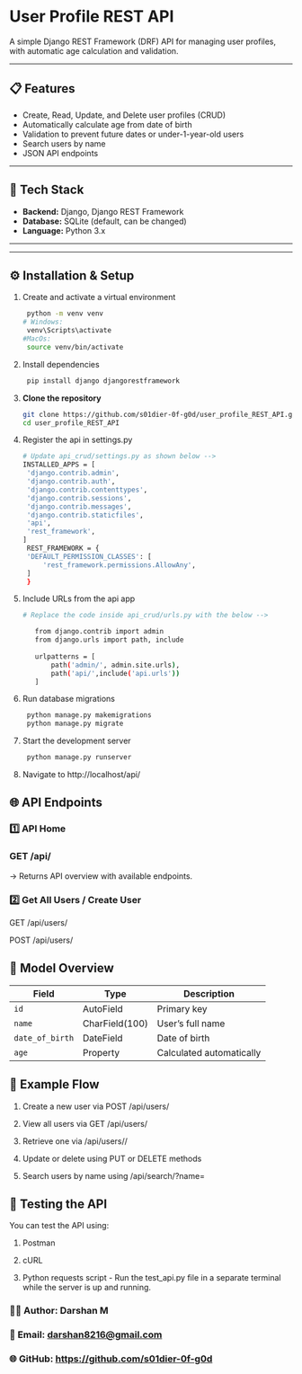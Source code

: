 # User Profile REST API

A simple Django REST Framework (DRF) API for managing user profiles, with automatic age calculation and validation.

---

## 📋 Features

- Create, Read, Update, and Delete user profiles (CRUD)
- Automatically calculate age from date of birth
- Validation to prevent future dates or under-1-year-old users
- Search users by name
- JSON API endpoints

---

## 🧱 Tech Stack

- **Backend:** Django, Django REST Framework  
- **Database:** SQLite (default, can be changed)
- **Language:** Python 3.x  

---


---

## ⚙️ Installation & Setup

1. Create and activate a virtual environment
   ```bash
    python -m venv venv
   # Windows:
    venv\Scripts\activate    
   #MacOs:
    source venv/bin/activate

2. Install dependencies
   ```bash
    pip install django djangorestframework


3. **Clone the repository**
   ```bash
   git clone https://github.com/s01dier-0f-g0d/user_profile_REST_API.git
   cd user_profile_REST_API

4. Register the api in settings.py
   ```bash
   # Update api_crud/settings.py as shown below -->
   INSTALLED_APPS = [
    'django.contrib.admin',
    'django.contrib.auth',
    'django.contrib.contenttypes',
    'django.contrib.sessions',
    'django.contrib.messages',
    'django.contrib.staticfiles',
    'api',
    'rest_framework',
   ]
    REST_FRAMEWORK = {
    'DEFAULT_PERMISSION_CLASSES': [
        'rest_framework.permissions.AllowAny',
    ]
    }

5. Include URLs from the api app
   ```bash
   # Replace the code inside api_crud/urls.py with the below -->
   
      from django.contrib import admin
      from django.urls import path, include
      
      urlpatterns = [
          path('admin/', admin.site.urls),
          path('api/',include('api.urls'))
      ]

5. Run database migrations
   ```bash
    python manage.py makemigrations
    python manage.py migrate

6. Start the development server
   ```bash
    python manage.py runserver
   
7. Navigate to http://localhost/api/

## 🌐 API Endpoints
### 1️⃣ API Home
### GET /api/
→ Returns API overview with available endpoints.

### 2️⃣ Get All Users / Create User
GET /api/users/

POST /api/users/


## 🧠 Model Overview
| Field           | Type           | Description              |
| --------------- | -------------- | ------------------------ |
| `id`            | AutoField      | Primary key              |
| `name`          | CharField(100) | User’s full name         |
| `date_of_birth` | DateField      | Date of birth            |
| `age`           | Property       | Calculated automatically |

## 🚀 Example Flow

1. Create a new user via POST /api/users/

2. View all users via GET /api/users/

3. Retrieve one via /api/users/<id>/

4. Update or delete using PUT or DELETE methods

5. Search users by name using /api/search/?name=<term>

## 🧪 Testing the API
You can test the API using:

1. Postman

2. cURL

3. Python requests script - Run the test_api.py file in a separate terminal while the server is up and running.

### 👨‍💻 Author: Darshan M
### 📧 Email: darshan8216@gmail.com
### 🌐 GitHub: https://github.com/s01dier-0f-g0d
